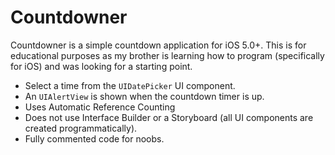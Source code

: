 Countdowner
==

Countdowner is a simple countdown application for iOS 5.0+.  This is for educational purposes as my brother is learning how to program (specifically for iOS) and was looking for a starting point.

  - Select a time from the `UIDatePicker` UI component.
  - An `UIAlertView` is shown when the countdown timer is up.
  - Uses Automatic Reference Counting
  - Does not use Interface Builder or a Storyboard (all UI components are created programmatically).
  - Fully commented code for noobs.